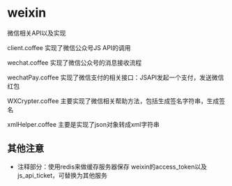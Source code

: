 # weixin

微信相关API以及实现

client.coffee 实现了微信公众号JS API的调用

wechat.coffee 实现了微信公众号的消息接收流程

wechatPay.coffee 实现了微信支付的相关接口：JSAPI发起一个支付，发送微信红包

WXCrypter.coffee 主要实现了微信相关帮助方法，包括生成签名字符串，生成签名

xmlHelper.coffee 主要是实现了json对象转成xml字符串

## 其他注意

- 注释部分：使用redis来做缓存服务器保存 weixin的access_token以及js_api_ticket，可替换为其他服务